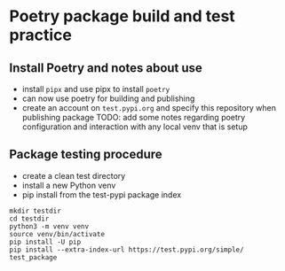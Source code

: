 # Poetry package build and test practice

## Install Poetry and notes about use
 - install `pipx` and use pipx to install `poetry`
 - can now use poetry for building and publishing
 - create an account on `test.pypi.org` and specify this repository
   when publishing package
   TODO: add some notes regarding poetry configuration and interaction
   with any local venv that is setup

## Package testing procedure

 - create a clean test directory
 - install a new Python venv
 - pip install from the test-pypi package index
 ```shell
mkdir testdir
cd testdir
python3 -m venv venv
source venv/bin/activate
pip install -U pip
pip install --extra-index-url https://test.pypi.org/simple/ test_package
 ```
 
